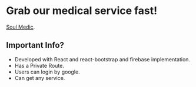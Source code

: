 # Grab our medical service fast!

[Soul Medic](https://soul-medic.firebaseapp.com/).

## Important Info?
  * Developed with React and react-bootstrap and firebase implementation.
  * Has a Private Route.
  * Users can login by google.
  * Can get any service.
  
    

